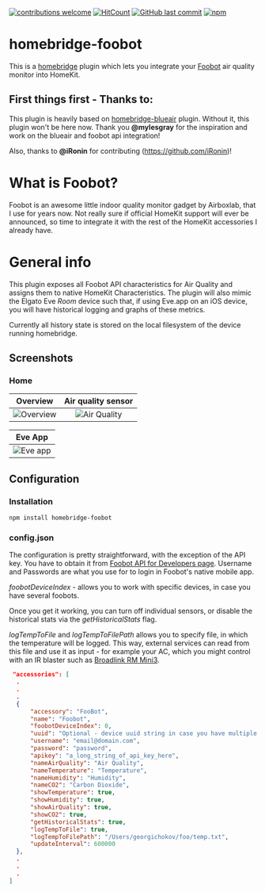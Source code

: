 [![contributions welcome](https://img.shields.io/badge/contributions-welcome-brightgreen.svg?style=flat)](https://github.com/gchokov/homebridge-foobot)
[![HitCount](http://hits.dwyl.io/gchokov/homebridge-foobot.svg)](http://hits.dwyl.io/gchokov/homebridge-foobot)
[![GitHub last commit](https://img.shields.io/github/last-commit/gchokov/homebridge-foobot.svg)](https://github.com/gchokov/homebridge-foobot)
[![npm](https://img.shields.io/npm/v/homebridge-foobot.svg)](https://www.npmjs.com/package/homebridge-foobot)

# homebridge-foobot
This is a [homebridge](https://github.com/nfarina/homebridge) plugin which lets you integrate your [Foobot](https://foobot.io) air quality monitor into HomeKit. 

## First things first - Thanks to:

This plugin is heavily based on [homebridge-blueair](https://github.com/mylesgray/homebridge-blueair) plugin. Without it, this plugin won't be here now. Thank you **@mylesgray** for the inspiration and work on the blueair and foobot api integration!

Also, thanks to **@iRonin** for contributing (https://github.com/iRonin)!

# What is Foobot?

Foobot is an awesome little indoor quality monitor gadget by Airboxlab, that I use for years now. Not really sure if official HomeKit support will ever be announced, so time to integrate it with the rest of the HomeKit accessories I already have. 

# General info
This plugin exposes all Foobot API characteristics for Air Quality and assigns them to native HomeKit Characteristics. The plugin will also mimic the Elgato Eve *Room* device such that, if using Eve.app on an iOS device, you will have historical logging and graphs of these metrics.

Currently all history state is stored on the local filesystem of the device running homebridge.

## Screenshots

### Home

Overview           |  Air quality sensor
:-------------------------:|:-------------------------:
![Overview](http://oi64.tinypic.com/715ker.jpg)    |  ![Air Quality](http://oi65.tinypic.com/2rp9r2v.jpg) 

Eve App          |  
:-------------------------:|
![Eve app](http://oi66.tinypic.com/34opqbq.jpg)  | 

## Configuration

### Installation

```
npm install homebridge-foobot
```

### config.json

The configuration is pretty straightforward, with the exception of the API key. You have to obtain it from [Foobot API for Developers page](https://api.foobot.io/apidoc/index.html). Username and Passwords are what you use for to login in Foobot's native mobile app.

*foobotDeviceIndex* - allows you to work with specific devices, in case you have several foobots.

Once you get it working, you can turn off individual sensors, or disable the historical stats via the *getHistoricalStats* flag.

*logTempToFile* and *logTempToFilePath* allows you to specify file, in which the temperature will be logged. This way, external services can read from this file and use it as input - for example your AC, which you might control with an IR blaster such as [Broadlink RM Mini3](https://github.com/lprhodes/homebridge-broadlink-rm).

```json
 "accessories": [
  .
  .
  .
  {
      "accessory": "FooBot",
      "name": "Foobot",
      "foobotDeviceIndex": 0,
      "uuid": "Optional - device uuid string in case you have multiple devices. Otherwise, leave blank",
      "username": "email@domain.com",
      "password": "password",
      "apikey": "a_long_string_of_api_key_here",
      "nameAirQuality": "Air Quality",
      "nameTemperature": "Temperature",
      "nameHumidity": "Humidity",
      "nameCO2": "Carbon Dioxide",
      "showTemperature": true,
      "showHumidity": true,
      "showAirQuality": true,
      "showCO2": true,
      "getHistoricalStats": true,
      "logTempToFile": true,
      "logTempToFilePath": "/Users/georgichokov/foo/temp.txt",
      "updateInterval": 600000
  },
  .
  .
  .
]
```